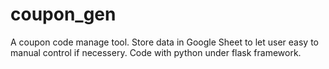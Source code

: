 # coupon_gen
A coupon code manage tool. Store data in Google Sheet to let user easy to manual control if necessery.
Code with python under flask framework.